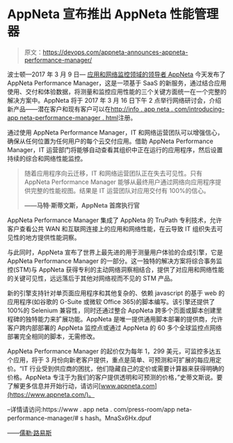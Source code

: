 # AppNeta 宣布推出 AppNeta 性能管理器

> 原文：<https://devops.com/appneta-announces-appneta-performance-manager/>

波士顿—2017 年 3 月 9 日— [应用和网络监控领域的领导者 AppNeta](https://www.appneta.com/) 今天发布了 AppNeta Performance Manager，这是一项基于 SaaS 的新服务，通过结合应用使用、交付和体验数据，将测量和监控应用性能的三个关键方面统一在一个完整的解决方案中。AppNeta 将于 2017 年 3 月 16 日下午 2 点举行网络研讨会，介绍新产品——潜在客户和现有客户可以在[http://info . app neta . com/introducing-app neta-performance-manager . html](http://info.appneta.com/introducing-appneta-performance-manager.html?Ref__c=20823)注册。

通过使用 AppNeta Performance Manager，IT 和网络运营团队可以增强信心，确保从任何位置为任何用户的每个云交付应用。借助 AppNeta Performance Manager，IT 运营部门将能够自动查看其组织中正在运行的应用程序，然后设置持续的综合和网络性能监控。

> 随着应用程序向云迁移，IT 和网络运营团队正在失去可见性。只有 AppNeta Performance Manager 能够从最终用户通过网络向应用程序提供完整的性能视图。结果是 IT 运营团队对应用交付有 100%的信心。
> 
> **——马特·斯蒂文斯，AppNeta 首席执行官**

AppNeta Performance Manager 集成了 AppNeta 的 TruPath 专利技术，允许客户查看公共 WAN 和互联网连接上的应用和网络性能，在云导致 IT 组织失去可见性的地方提供性能洞察。

与此同时，AppNeta 宣布了世界上最先进的用于测量用户体验的合成引擎，它是 AppNeta Performance Manager 的一部分。这一独特的解决方案将综合事务监控(STM)与 AppNeta 获得专利的主动网络洞察相结合，提供了对应用和网络性能的关键可见性，远远落后于其他对网络视而不见的 STM 产品。

新的引擎支持针对单页面应用程序和其他复杂的、依赖 javascript 的基于 web 的应用程序(如谷歌的 G-Suite 或微软 Office 365)的脚本编写。该引擎还提供了 100%的 Selenium 兼容性，同时还通过整合 AppNeta 跨多个页面或脚本创建里程碑的独特能力来扩展功能。AppNeta 是唯一提供通用脚本部署的提供商，允许客户跨内部部署的 AppNeta 监控点或通过 AppNeta 的 60 多个全球监控点网络部署完全相同的脚本，无需修改。

AppNeta Performance Manager 的起价仅为每年 1，299 美元，可监控多达五个应用，将于 3 月份向新老客户提供，重点是简单、可预测和可扩展的每应用定价。“IT 行业受到供应商的困扰，他们隐藏自己的定价或需要计算器来获得明确的价格。AppNeta 专注于为我们的客户提供透明和可预测的价格，”史蒂文斯说。要了解更多信息并开始行动，请访问[www.appneta.com](https://www.appneta.com/)。

–详情请访问:https://www . app neta . com/press-room/app neta-performance-manager/# s hash。MnaSx6Hx.dpuf

——[儒勒·路易斯](https://devops.com/author/jules/)